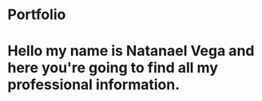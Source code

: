 # Portfolio
# Hello my name is Natanael Vega and here you're going to find all my professional information.
